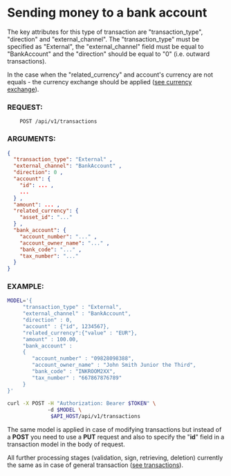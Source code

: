 # Sending money to a bank account

The key attributes for this type of transaction are "transaction_type", "direction"
and "external_channel". The "transaction_type" must be specified as "External",
the "external_channel" field must be equal to "BankAccount" and the "direction"
should be equal to "0" (i.e. outward transactions).

In the case when the "related_currency" and account's currency are not equals -
the currency exchange should be applied ([see currency exchange](../../products/exchangetransaction.md)).

### REQUEST:

```
    POST /api/v1/transactions
```    

### ARGUMENTS:

```json
{
  "transaction_type": "External" ,
  "external_channel": "BankAccount" ,
  "direction": 0 ,
  "account": {
    "id": ... ,
    ...
  } ,
  "amount": ... ,
  "related_currency": {
    "asset_id": "..."
  } ,
  "bank_account": {
    "account_number": "..." ,
    "account_owner_name": "..." ,
    "bank_code": "..." ,
    "tax_number": "..."
  }
}
```

### EXAMPLE:

```bash
MODEL='{ 
     "transaction_type" : "External",
     "external_channel" : "BankAccount",
     "direction" : 0,
     "account" : {"id", 1234567},
     "related_currency":{"value" : "EUR"},
     "amount" : 100.00,
     "bank_account" : 
     { 
        "account_number" : "09828098388",
        "account_owner_name" : "John Smith Junior the Third", 
        "bank_code" : "INKROOM2XX",
        "tax_number" : "667867876789"
     }
}'
              
curl -X POST -H "Authorization: Bearer $TOKEN" \ 
             -d $MODEL \
              $API_HOST/api/v1/transactions
```

The same model is applied in case of modifying transactions but instead of a **POST**
you need to use a **PUT** request and also to specify the "**id**" field
in a transaction model in the body of request.

All further processing stages (validation, sign, retrieving, deletion) currently
the same as in case of general transaction ([see transactions](../transactions.md)).
